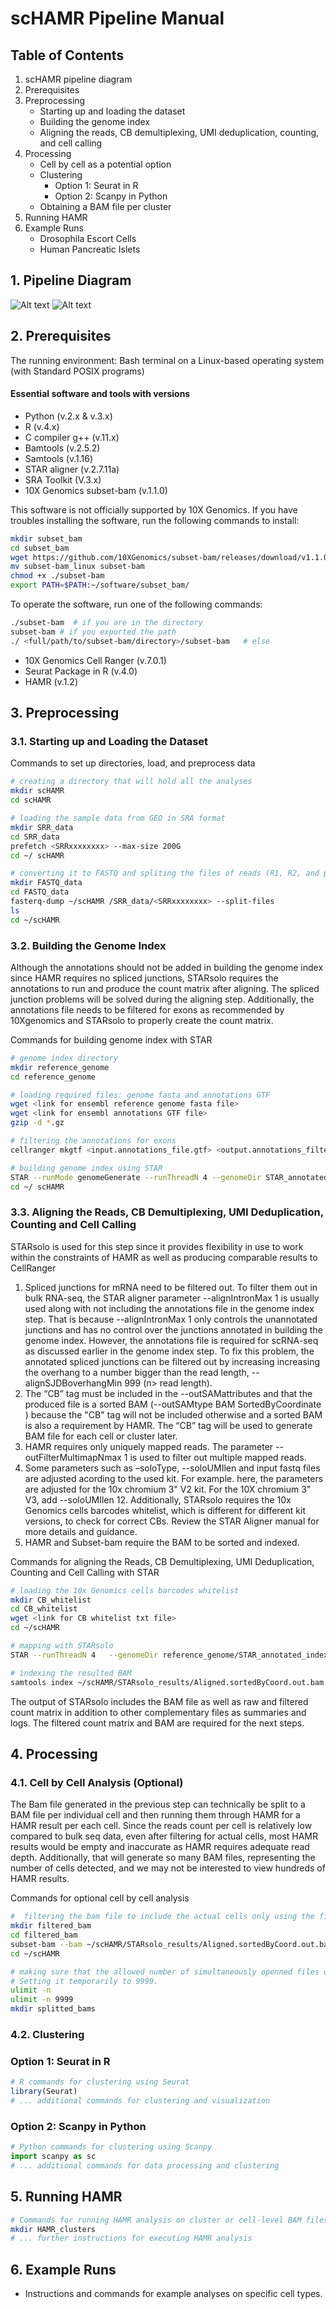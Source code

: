 # scHAMR Pipeline Manual

## Table of Contents

1. scHAMR pipeline diagram
2. Prerequisites
3. Preprocessing
   - Starting up and loading the dataset
   - Building the genome index
   - Aligning the reads, CB demultiplexing, UMI deduplication, counting, and cell calling
4. Processing
   - Cell by cell as a potential option
   - Clustering
     - Option 1: Seurat in R
     - Option 2: Scanpy in Python
   - Obtaining a BAM file per cluster
5. Running HAMR
6. Example Runs
   - Drosophila Escort Cells
   - Human Pancreatic Islets

## 1. Pipeline Diagram
![Alt text](pip1.png)
![Alt text](pip2.png)

## 2. Prerequisites
The running environment: Bash terminal on a Linux-based operating system (with Standard POSIX programs)

#### Essential software and tools with versions
- Python (v.2.x & v.3.x)
- R (v.4.x)
- C compiler g++ (v.11.x)
- Bamtools (v.2.5.2)
- Samtools (v.1.16)
- STAR aligner (v.2.7.11a)
- SRA Toolkit (V.3.x)
- 10X Genomics subset-bam (v.1.1.0)

This software is not officially supported by 10X Genomics. If you have troubles installing the software, run the following commands to install:
```bash
mkdir subset_bam
cd subset_bam 
wget https://github.com/10XGenomics/subset-bam/releases/download/v1.1.0/subset-bam_linux
mv subset-bam_linux subset-bam
chmod +x ./subset-bam
export PATH=$PATH:~/software/subset_bam/
```
To operate the software, run one of the following commands:

```bash
./subset-bam  # if you are in the directory
subset-bam # if you exported the path
./ <full/path/to/subset-bam/directory>/subset-bam   # else
```


- 10X Genomics Cell Ranger (v.7.0.1)
- Seurat Package in R (v.4.0)
- HAMR (v.1.2)


## 3. Preprocessing

### 3.1. Starting up and Loading the Dataset

Commands to set up directories, load, and preprocess data

```bash
# creating a directory that will hold all the analyses
mkdir scHAMR
cd scHAMR

# loading the sample data from GEO in SRA format
mkdir SRR_data
cd SRR_data
prefetch <SRRxxxxxxxx> --max-size 200G
cd ~/ scHAMR

# converting it to FASTQ and spliting the files of reads (R1, R2, and possibly I1...).
mkdir FASTQ_data
cd FASTQ_data
fasterq-dump ~/scHAMR /SRR_data/<SRRxxxxxxxx> --split-files
ls
cd ~/scHAMR
```

### 3.2. Building the Genome Index

Although the annotations should not be added in building the genome index since HAMR requires no spliced junctions, STARsolo requires the annotations to run and produce the count matrix after aligning. The spliced junction problems will be solved during the aligning step. Additionally, the annotations file needs to be filtered for exons as recommended by 10Xgenomics and STARsolo to properly create the count matrix.


Commands for building genome index with STAR
 
```bash
# genome index directory
mkdir reference_genome
cd reference_genome

# loading required files: genome fasta and annotations GTF
wget <link for ensembl reference genome fasta file>
wget <link for ensembl annotations GTF file>
gzip -d *.gz

# filtering the annotations for exons
cellranger mkgtf <input.annotations_file.gtf> <output.annotations_filtered_file.gtf> --attribute=gene_biotype:protein_coding

# building genome index using STAR
STAR --runMode genomeGenerate --runThreadN 4 --genomeDir STAR_annotated_index/ --genomeFastaFiles <reference genome file.fa> --sjdbGTFfile <annotations_filtered_file.gtf> --genomeSAindexNbases 12 --genomeSAsparseD 3
cd ~/ scHAMR
```

### 3.3.	Aligning the Reads, CB Demultiplexing, UMI Deduplication, Counting and Cell Calling

STARsolo is used for this step since it provides flexibility in use to work within the constraints of HAMR as well as producing comparable results to CellRanger
1.	Spliced junctions for mRNA need to be filtered out. To filter them out in bulk RNA-seq, the STAR aligner parameter --alignIntronMax 1 is usually used along with not including the annotations file in the genome index step. That is because --alignIntronMax 1 only controls the unannotated junctions and has no control over the junctions annotated in building the genome index. However, the annotations file is required for scRNA-seq as discussed earlier in the genome index step. To fix this problem, the annotated spliced junctions can be filtered out by increasing increasing the overhang to a number bigger than the read length, --alignSJDBoverhangMin 999 (n> read length).
2.	The “CB” tag must be included in the --outSAMattributes and that the produced file is a sorted BAM (--outSAMtype BAM SortedByCoordinate ) because the "CB" tag will not be included otherwise and a sorted BAM is also a requirement by HAMR. The “CB” tag will be used to generate BAM file for each cell or cluster later.
3.	HAMR requires only uniquely mapped reads. The parameter --outFilterMultimapNmax 1 is used to filter out multiple mapped reads.
4.	Some parameters such as –soloType, --soloUMIlen and input fastq files are adjusted acording to the used kit. For example. here, the parameters are adjusted for the 10x chromium 3" V2 kit. For the 10X chromium 3" V3, add --soloUMIlen 12. Additionally, STARsolo requires the 10x Genomics cells barcodes whitelist, which is different for different kit versions, to check for correct CBs. Review the STAR Aligner manual for more details and guidance.
5.	HAMR and Subset-bam require the BAM to be sorted and indexed.


Commands for aligning the Reads, CB Demultiplexing, UMI Deduplication, Counting and Cell Calling with STAR

```bash
# loading the 10x Genomics cells barcodes whitelist
mkdir CB_whitelist
cd CB_whitelist
wget <link for CB whitelist txt file>
cd ~/scHAMR

# mapping with STARsolo
STAR --runThreadN 4   --genomeDir reference_genome/STAR_annotated_index/ --readFilesIn FASTQ_data/<Second file with actual cDNA reads.fastq>   FASTQ_data/<first file with CB(16b)+UMI(10b) reads.fastq>  --outFileNamePrefix STARsolo_results/   --outReadsUnmapped Fastx   --outSAMattributes NH   HI   NM   MD  CB UB sM sS sQ    --outFilterMultimapNmax 1   --outFilterMatchNmin 30   --outFilterMismatchNmax 4   --alignIntronMax 1   --alignSJDBoverhangMin 999   --soloType CB_UMI_Simple --soloCellFilter EmptyDrops_CR  --soloCBwhitelist CB_whitelist/<CB whitelist file.txt>  --outSAMtype BAM SortedByCoordinate

# indexing the resulted BAM
samtools index ~/scHAMR/STARsolo_results/Aligned.sortedByCoord.out.bam
```

The output of STARsolo includes the BAM file as well as raw and filtered count matrix in addition to other complementary files as summaries and logs. The filtered count matrix and BAM are required for the next steps.


## 4. Processing

### 4.1. Cell by Cell Analysis (Optional)

The Bam file generated in the previous step can technically be split to a BAM file per individual cell and then running them through HAMR for a HAMR result per each cell. Since the reads count per cell is relatively low compared to bulk seq data, even after filtering for actual cells, most HAMR results would be empty and inaccurate as HAMR requires adequate read depth. Additionally, that will generate so many BAM files, representing the number of cells detected, and we may not be interested to view hundreds of HAMR results.

Commands for optional cell by cell analysis

```bash
#  filtering the bam file to include the actual cells only using the filtered barcodes file generated by STARsolo
mkdir filtered_bam
cd filtered_bam
subset-bam --bam ~/scHAMR/STARsolo_results/Aligned.sortedByCoord.out.bam --cell-barcodes ~/scHAMR/STARsolo_results/Solo.out/Gene/filtered/barcodes.tsv --bam-tag CB:Z --out-bam filtered_bam --log-level debug
cd ~/scHAMR

# making sure that the allowed number of simultaneously openned files on the computer/server is bigger than the expected number of cells (number of filtered cells  barcodes). It is usually 1024. 
# Setting it temporarily to 9999.
ulimit -n
ulimit -n 9999
mkdir splitted_bams
```

### 4.2. Clustering

### Option 1: Seurat in R

```R
# R commands for clustering using Seurat
library(Seurat)
# ... additional commands for clustering and visualization
```

### Option 2: Scanpy in Python

```python
# Python commands for clustering using Scanpy
import scanpy as sc
# ... additional commands for data processing and clustering
```

## 5. Running HAMR

```bash
# Commands for running HAMR analysis on cluster or cell-level BAM files
mkdir HAMR_clusters
# ... further instructions for executing HAMR analysis
```

## 6. Example Runs

- Instructions and commands for example analyses on specific cell types.